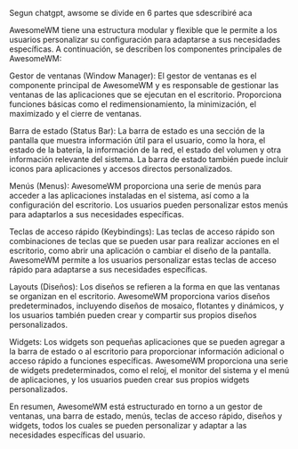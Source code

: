 Segun chatgpt, awsome se divide en 6 partes que sdescribiré aca


AwesomeWM tiene una estructura modular y flexible que le permite a los usuarios personalizar su configuración para adaptarse a sus necesidades específicas. A continuación, se describen los componentes principales de AwesomeWM:

Gestor de ventanas (Window Manager): El gestor de ventanas es el componente principal de AwesomeWM y es responsable de gestionar las ventanas de las aplicaciones que se ejecutan en el escritorio. Proporciona funciones básicas como el redimensionamiento, la minimización, el maximizado y el cierre de ventanas.

Barra de estado (Status Bar): La barra de estado es una sección de la pantalla que muestra información útil para el usuario, como la hora, el estado de la batería, la información de la red, el estado del volumen y otra información relevante del sistema. La barra de estado también puede incluir iconos para aplicaciones y accesos directos personalizados.

Menús (Menus): AwesomeWM proporciona una serie de menús para acceder a las aplicaciones instaladas en el sistema, así como a la configuración del escritorio. Los usuarios pueden personalizar estos menús para adaptarlos a sus necesidades específicas.

Teclas de acceso rápido (Keybindings): Las teclas de acceso rápido son combinaciones de teclas que se pueden usar para realizar acciones en el escritorio, como abrir una aplicación o cambiar el diseño de la pantalla. AwesomeWM permite a los usuarios personalizar estas teclas de acceso rápido para adaptarse a sus necesidades específicas.

Layouts (Diseños): Los diseños se refieren a la forma en que las ventanas se organizan en el escritorio. AwesomeWM proporciona varios diseños predeterminados, incluyendo diseños de mosaico, flotantes y dinámicos, y los usuarios también pueden crear y compartir sus propios diseños personalizados.

Widgets: Los widgets son pequeñas aplicaciones que se pueden agregar a la barra de estado o al escritorio para proporcionar información adicional o acceso rápido a funciones específicas. AwesomeWM proporciona una serie de widgets predeterminados, como el reloj, el monitor del sistema y el menú de aplicaciones, y los usuarios pueden crear sus propios widgets personalizados.

En resumen, AwesomeWM está estructurado en torno a un gestor de ventanas, una barra de estado, menús, teclas de acceso rápido, diseños y widgets, todos los cuales se pueden personalizar y adaptar a las necesidades específicas del usuario.
